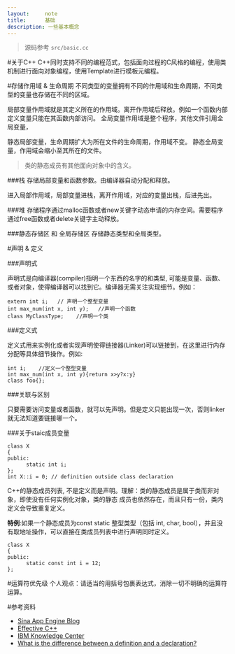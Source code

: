 ```yaml
---
layout:     note
title:      基础
description: 一些基本概念
---
```



> 源码参考 `src/basic.cc`

#关于C++
C++同时支持不同的编程范式，包括面向过程的C风格的编程，使用类机制进行面向对象编程，使用Template进行模板元编程。




#存储作用域 & 生命周期
不同类型的变量拥有不同的作用域和生命周期，不同类型的变量也存储在不同的区域。

局部变量作用域就是其定义所在的作用域。离开作用域后释放。例如一个函数内部定义变量只能在其函数内部访问。
全局变量作用域是整个程序，其他文件引用全局变量，

静态局部变量，生命周期扩大为所在文件的生命周期，作用域不变。
静态全局变量，作用域会缩小至其所在的文件。

> 类的静态成员有其他面向对象中的含义。

###栈
存储局部变量和函数参数。由编译器自动分配和释放。

进入局部作用域，局部变量进栈，离开作用域，对应的变量出栈，后进先出。

###堆
存储程序通过malloc函数或者new关键字动态申请的内存空间。需要程序通过free函数或者delete关键字主动释放。

###静态存储区 和 全局存储区
存储静态类型和全局类型。





#声明 & 定义

###声明式

声明式是向编译器(compiler)指明一个东西的名字的和类型, 可能是变量、函数、或者对象，使得编译器可以找到它。编译器无需关注实现细节。例如：

    extern int i;   // 声明一个整型变量
    int max_num(int x, int y);   //声明一个函数
    class MyClassType;    //声明一个类

###定义式

定义式用来实例化或者实现声明使得链接器(Linker)可以链接到，在这里进行内存分配等具体细节操作。例如:

    int i;    //定义一个整型变量
    int max_num(int x, int y){return x>y?x:y}
    class foo{}; 


###关联与区别

只要需要访问变量或者函数，就可以先声明。但是定义只能出现一次，否则linker就无法知道要链接哪一个。


###关于staic成员变量

    class X
    {
    public:
          static int i;
    };
    int X::i = 0; // definition outside class declaration

C++的静态成员列表, 不是定义而是声明。理解：类的静态成员是属于类而非对象，即使没有任何实例化对象，类的静态 成员也依然存在，而且只有一份，类内定义会导致重复定义。

**特例**:如果一个静态成员为const static 整型类型（包括 int, char, bool），并且没有取地址操作，可以直接在类成员列表中进行声明同时定义。

    class X
    {
    public:
          static const int i = 12;
    };




#运算符优先级
个人观点：请适当的用括号包裹表达式，消除一切不明确的运算符运算。




#参考资料

+ [Sina App Engine Blog](http://blog.sae.sina.com.cn/archives/3202)
+ [Effective C++]()
+ [IBM Knowledge Center](http://www-01.ibm.com/support/knowledgecenter/SSGH3R_8.0.0/com.ibm.xlcpp8a.doc/language/ref/cplr038.htm%23cplr038)
+ [What is the difference between a definition and a declaration?](http://stackoverflow.com/questions/1410563/what-is-the-difference-between-a-definition-and-a-declaration)
